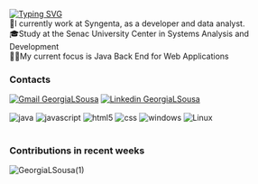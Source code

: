 
[![Typing SVG](https://readme-typing-svg.herokuapp.com?font=Fira+Code&pause=1000&color=1709F7&width=435&lines=Hello%2C+my+name+is+Ge%C3%B3rgia;I'am+Software+Developer)](https://git.io/typing-svg)
<br>
💼I currently work at Syngenta, as a developer and data analyst.
<br>
🎓Study at the Senac University Center in Systems Analysis and Development
<br>
👨‍💻My current focus is Java Back End for Web Applications
<br>

### Contacts

[![Gmail GeorgiaLSousa](https://img.shields.io/badge/Gmail-D14836?style=for-the-badge&logo=gmail&logoColor=white)](mailto:georgialigia18@gmail.com)
[![Linkedin GeorgiaLSousa](https://img.shields.io/badge/LinkedIn-0077B5?style=for-the-badge&logo=linkedin&logoColor=white)](https://www.linkedin.com/in/ge%C3%B3rgia-ligia-612231261/)

<div style="display: inline_block">
	<img align="center" alt="java" src="https://img.shields.io/badge/Java-ED8B00?style=for-the-badge&logo=openjdk&logoColor=white"/>
  <img align="center" alt="javascript" src="https://img.shields.io/badge/JavaScript-F7DF1E?style=for-the-badge&logo=javascript&logoColor=black"/>
  <img align="center" alt="html5" src="https://img.shields.io/badge/HTML5-E34F26?style=for-the-badge&logo=html5&logoColor=white"/>
  <img align="center" alt="css" src="https://img.shields.io/badge/CSS3-1572B6?style=for-the-badge&logo=css3&logoColor=white"/>
  <img align="center" alt="windows" src="https://img.shields.io/badge/Windows-0078D6?style=for-the-badge&logo=windows&logoColor=white"/>
  <img align="center" alt="Linux" src="https://img.shields.io/badge/Linux-FCC624?style=for-the-badge&logo=linux&logoColor=black"/>
</div>
<br>

### Contributions in recent weeks
![GeorgiaLSousa(1)](https://github.com/user-attachments/assets/bbc20707-0ded-4969-8f9c-cfec8965d0da)




